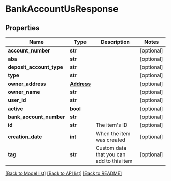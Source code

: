 # BankAccountUsResponse

## Properties
Name | Type | Description | Notes
------------ | ------------- | ------------- | -------------
**account_number** | **str** |  | [optional] 
**aba** | **str** |  | [optional] 
**deposit_account_type** | **str** |  | [optional] 
**type** | **str** |  | [optional] 
**owner_address** | [**Address**](Address.md) |  | [optional] 
**owner_name** | **str** |  | [optional] 
**user_id** | **str** |  | [optional] 
**active** | **bool** |  | [optional] 
**bank_account_number** | **str** |  | [optional] 
**id** | **str** | The item&#39;s ID | [optional] 
**creation_date** | **int** | When the item was created | [optional] 
**tag** | **str** | Custom data that you can add to this item | [optional] 

[[Back to Model list]](../README.md#documentation-for-models) [[Back to API list]](../README.md#documentation-for-api-endpoints) [[Back to README]](../README.md)


